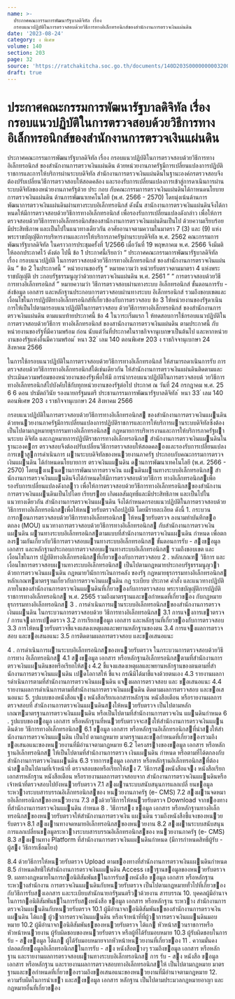 ```yaml
---
name: >-
  ประกาศคณะกรรมการพัฒนารัฐบาลดิจิทัล เรื่อง
  กรอบแนวปฏิบัติในการตรวจสอบด้วยวิธีการทางอิเล็กทรอนิกส์ของสำนักงานการตรวจเงินแผ่นดิน
date: '2023-08-24'
category: ง พิเศษ
volume: 140
section: 203
page: 32
source: 'https://ratchakitcha.soc.go.th/documents/140D203S0000000003200.pdf'
draft: true
---
```


# ประกาศคณะกรรมการพัฒนารัฐบาลดิจิทัล เรื่อง กรอบแนวปฏิบัติในการตรวจสอบด้วยวิธีการทางอิเล็กทรอนิกส์ของสำนักงานการตรวจเงินแผ่นดิน

ประกาศคณะกรรมการพัฒนารัฐบาลดิจิทัล เรื่อง กรอบแนวปฏิบัติในการตรวจสอบด้วยวิธีการทางอิเล็กทรอนิกส์ ของสำนักงานการตรวจเงินแผ่นดิน ด้วยหน่วยงานภาครัฐมีการเปลี่ยนแปลงการปฏิบัติราชการและการให้บริการผ่านระบบดิจิทัล สำนักงานการตรวจเงินแผ่นดินในฐานะองค์กรตรวจสอบจึงต้องปรับเปลี่ยนวิธีการตรวจสอบให้สอดคล้อง และรองรับการเปลี่ยนแปลงการเข้าสู่การดาเนินการผ่านระบบดิจิทัลของหน่วยงานภาครัฐด้วย ประ กอบ กับคณะกรรมการตรวจเงินแผ่นดินได้กาหนดนโยบายการตรวจเงินแผ่นดิน ด้านการพัฒนาเทคโนโลยี (พ.ศ. 2566 - 2570) โดยมุ่งเน้นด้านการพัฒนาการตรวจเงินแผ่นดินผ่านทางระบบอิเล็กทรอนิกส์ ดังนั้น สานักงานการตรวจเงินแผ่นดินจึงได้กาหนดให้มีการตรวจสอบด้วยวิธีการทางอิเล็กทรอนิกส์ เพื่อรองรับการเปลี่ยนแปลงดังกล่าว เพื่อให้การตรวจสอบด้วยวิธีการทางอิเล็กทรอนิกส์ของสานักงานการตรวจเงินแผ่นดินเป็นไป ด้วยความเรียบร้อย มีประสิทธิภาพ และเป็นไปในแนวทางเดียวกัน อาศัยอานาจตามความในมาตรา 7 (3) และ (9) แห่งพระราชบัญญัติการบริหารงานและการให้บริการภาครัฐผ่านระบบดิจิทัล พ.ศ. 2562 คณะกรรมการพัฒนารัฐบาลดิจิทัล ในคราวการประชุมครั้งที่ 1/2566 เมื่อวันที่ 19 พฤษภาคม พ.ศ. 2566 จึงมีมติให้ออกประกาศไว้ ดังต่อ ไปนี้ ข้อ 1 ประกาศนี้เรียกว่า “ ประกาศคณะกรรมการพัฒนารัฐบาลดิจิทัล เรื่อง กรอบแนวปฏิบัติ ในการตรวจสอบด้วยวิธีการทางอิเล็กทรอนิกส์ ของสำนักงานการตรวจเงินแผ่นดิน ” ข้อ 2 ในประกาศนี้ “ หน่วยงานของรัฐ ” หมายความว่า หน่วยรับตรวจตามมาตรา 4 แห่งพระราชบัญญัติ ปร ะกอบรัฐธรรมนูญว่าด้วยการตรวจเงินแผ่นดิน พ.ศ. 2561 ” “ การตรวจสอบด้วยวิธีการทางอิเล็กทรอนิกส์ ” หมายความว่า วิธีการตรวจสอบผ่านทางระบบ อิเล็กทรอนิกส์ ขั้นตอนการรับ - ส่งข้อมูล เอกสาร และหลักฐานประกอบการตรวจสอบผ่านทางระบบ อิเล็กทรอนิกส์ รวมถึงขอบเขตและเงื่อนไขในการปฏิบัติทางอิเล็กทรอนิกส์ที่เกี่ยวข้องกับการตรวจสอบ ข้อ 3 ให้หน่วยงานของรัฐดาเนินการให้เป็นไปตามกรอบแนวปฏิบัติในการตรวจสอบ ด้วยวิธีการทางอิเล็กทรอนิกส์ ของสำนักงานการตรวจเงินแผ่นดิน ตามแนบท้ายประกาศนี้ ข้อ 4 ในวาระเริ่มแรก ใ ห้ทดสอบการใช้กรอบแนวปฏิบัติในการตรวจสอบด้วยวิธีการ ทางอิเล็กทรอนิกส์ ของสานักงานการตรวจเงินแผ่นดิน ตามประกาศนี้ กับหน่วยงานของรัฐที่มีความพร้อม ก่อน นับแต่วันที่ประกาศในราชกิจจานุเบกษาเป็นต้นไป และหากหน่วยงานของรัฐแห่งอื่นมีความพร้อม ้ หนา 32 ่ เลม 140 ตอนพิเศษ 203 ง ราชกิจจานุเบกษา 24 สิงหาคม 2566

ในการใช้กรอบแนวปฏิบัติในการตรวจสอบด้วยวิธีการทางอิเล็กทรอนิกส์ ให้สามารถดาเนินการรับ การตรวจสอบด้วยวิธีการทางอิเล็กทรอนิกส์ได้เช่นเดียวกัน ให้สำนักงานการตรวจเงินแผ่นดินติดตามและประเมินความพร้อมของหน่วยงานของรัฐเพื่อให้มี การนำกรอบแนวปฏิบัติในการตรวจสอบด้ วยวิธีการทางอิเล็กทรอนิกส์ไปบังคับใช้กับทุกหน่วยงานของรัฐต่อไป ประกาศ ณ วันที่ 24 กรกฎาคม พ.ศ. 25 6 6 ดอน ปรมัตถ์วินัย รองนายกรัฐมนตรี ประธานกรรมการพัฒนารัฐบาลดิจิทัล ้ หนา 33 ่ เลม 140 ตอนพิเศษ 203 ง ราชกิจจานุเบกษา 24 สิงหาคม 2566

กรอบแนวปฏิบัติในการตรวจสอบด้วยวิธีการทางอิเล็กทรอนิกส ของสํานักงานการตรวจเงินแผนดิน ด้วยหนวยงานภาครัฐมีการเปลี่ยนแปลงการปฏิบัติราชการและการให้บริการผานระบบดิจิทัลซึ่งต้อง เป็นไปตามกฎหมายธุรกรรมทางอิเล็กทรอนิกส กฎหมายการบริหารงานและการให้บริการภาครัฐผานระบบ ดิจิทัล และกฎหมายการปฏิบัติราชการทางอิเล็กทรอนิกส สํานักงานการตรวจเงินแผนดินในฐานะองคกร ตรวจสอบจึงต้องปรับเปลี่ยนวิธีการตรวจสอบให้สอดคลองและรองรับการเปลี่ยนแปลงการเขาสูการดําเนินการ ผานระบบดิจิทัลของหนวยงานภาครัฐ ประกอบกับคณะกรรมการตรวจเงินแผนดิน ได้กําหนดนโยบายการ ตรวจเงินแผนดิน ดานการพัฒนาเทคโนโลยี (พ.ศ. 2566 - 2570) โดยมุงเนนดานการพัฒนาการตรวจเงิน แผนดินผานทางระบบอิเล็กทรอนิกส สํานักงานการตรวจเงินแผนดินจึงได้กําหนดให้มีการตรวจสอบด้วยวิธีการ ทางอิเล็กทรอนิกสเพื่อรองรับการเปลี่ยนแปลงดังกลาว เพื่อให้การตรวจสอบด้วยวิธีการทางอิเล็กทรอนิกสของสํานักงานการตรวจเงินแผนดินเป็นไปโดย เรียบรอย เกิดผลสัมฤทธิ์และมีประสิทธิภาพ และเป็นไปในแนวทางเดียวกัน สํานักงานการตรวจเงินแผนดิน จึงได้กําหนดกรอบแนวปฏิบัติในการตรวจสอบด้วยวิธีการทางอิเล็กทรอนิกสเพื่อให้หนวยรับตรวจถือปฏิบัติ โดยมีรายละเอียด ดังนี้ 1. กระบวนการกอนการตรวจสอบด้วยวิธีการทางอิเล็กทรอนิกส ให้หนวยรับตรวจ ลงนามทําบันทึกขอตกลง (MOU) แนวทางการตรวจสอบด้วยวิธีการทางอิเล็กทรอนิกส กับสํานักงานการตรวจเงินแผนดิน ผานทางระบบอิเล็กทรอนิกสตามแบบที่สํานักงานการตรวจเงินแผนดิน กําหนด เพื่อตกลงรวมกันเกี่ยวกับวิธีการตรวจสอบผานทางระบบอิเล็กทรอนิกส ขั้นตอนการรับ - สงขอมูล เอกสาร และหลักฐานประกอบการตรวจสอบผานทางระบบอิเล็กทรอนิกส รวมถึงขอบเขต และเงื่อนไขในการ ปฏิบัติทางอิเล็กทรอนิกสที่เกี่ยวของกับการตรวจสอบ 2 . หลักเกณฑ วิธีการ และเงื่อนไขการตรวจสอบผานทางระบบอิเล็กทรอนิกส เป็นไปตามกฎหมายประกอบรัฐธรรมนูญวาด้วยการตรวจเงินแผนดิน กฎหมายวินัยการเงินการคลัง ของรัฐ กฎหมายธุรกรรมทางอิเล็กทรอนิกส หลักเกณฑมาตรฐานเกี่ยวกับการตรวจเงินแผนดิน กฎ ระเบียบ ประกาศ คําสั่ง และแนวทางปฏิบัติภายในของสํานักงานการตรวจเงินแผนดินที่เกี่ยวของกับการตรวจสอบ พระราชบัญญัติการปฏิบัติราชการทางอิเล็กทรอนิกส พ.ศ. 2565 รวมถึงมาตรฐานและขอกําหนดที่เกี่ยวของ กับกฎหมายธุรกรรมทางอิเล็กทรอนิกส 3 . การดําเนินการผานระบบอิเล็กทรอนิกสของสํานักงานการตรวจเงินแผนดิน ในกระบวนการตรวจสอบด้วย วิธีการทางอิเล็กทรอนิกส 3.1 การแจงการเขาตรวจ / การแจงการเปดตรวจ 3.2 การเรียกขอมูล เอกสาร และหลักฐานที่เกี่ยวของกับการตรวจสอบ 3.3 การให้หนวยรับตรวจชี้แจงแสดงเหตุผลและพยานหลักฐานของตน 3.4 การแจงผลการตรวจสอบ และขอเสนอแนะ 3.5 การติดตามผลการตรวจสอบ และขอเสนอแนะ

4 . การดําเนินการผานระบบอิเล็กทรอนิกสของหนวยรับตรวจ ในกระบวนการตรวจสอบด้วยวิธีการทาง อิเล็กทรอนิกส 4.1 สงขอมูล เอกสาร หรือหลักฐานอิเล็กทรอนิกสตามที่สํานักงานการตรวจเงินแผนดินขอหรือเรียกให้สง 4.2 ชี้แจงแสดงเหตุผลและพยานหลักฐานของตนตามที่สํานักงานการตรวจเงินแผนดิน เปดโอกาสให้ ชี้แจง กรณีมิได้มาชี้แจงด้วยตนเอง 4.3 รายงานผลการดําเนินการตามที่สํานักงานการตรวจเงินแผนดิน แจงผลการตรวจสอบ และ ขอเสนอแนะ 4.4 รายงานผลการดําเนินการตามที่สํานักงานการตรวจเงินแผนดิน ติดตามผลการตรวจสอบ และขอเสนอแนะ 5. รูปแบบของหนังสือแจง หนังสือเรียกเอกสารหลักฐาน หนังสือเตือน หรือรายงานผลการตรวจสอบที่ สํานักงานการตรวจเงินแผนดินสงให้หนวยรับตรวจ เป็นไปตามหลักเกณฑมาตรฐานการตรวจเงินแผนดิน หรือเป็นไปตามที่สํานักงานการตรวจเงิน แผนดินกําหนด 6 . รูปแบบของขอมูล เอกสาร หรือหลักฐานที่หนวยรับตรวจจะสงให้สํานักงานการตรวจเงินแผนดินด้วย วิธีการทางอิเล็กทรอนิกส 6.1 ขอมูล เอกสาร หรือหลักฐานอิเล็กทรอนิกสที่นําสงให้สํานักงานการตรวจเงินแผนดิน เป็นไป ตามกฎหมาย มาตรฐานและขอกําหนดที่เกี่ยวของรวมถึงขอเสนอแนะของหนวยงานที่มีอํานาจตามกฎหมาย 6.2 โครงสรางของขอมูล เอกสาร หรือหลักฐานอิเล็กทรอนิกส ให้เป็นไปตามที่สํานักงานการตรวจ เงินแผนดิน กําหนด หรือตามที่ได้ตกลงกับสํานักงานการตรวจเงินแผนดิน 6.3 รายการขอมูล เอกสาร หรือหลักฐานอิเล็กทรอนิกสที่ต้องนําสงเป็นไปตามที่เจ้าหน้าที่ ตรวจสอบขอหรือเรียกให้สง 7. วิธีการสงหนังสือแจง หนังสือเรียกเอกสารหลักฐาน หนังสือเตือน หรือรายงานผลการตรวจสอบจาก สํานักงานการตรวจเงินแผนดินหรือเจ้าหน้าที่ตรวจสอบไปยังหนวยรับตรวจ 7.1 สงผานระบบสนับสนุนการแลกเปลี่ ยนขอมูลระหวางระบบสารบรรณอิเล็กทรอนิกสของ หนวยงานภาครัฐ (e- CMS) 7.2 สงผานจดหมายอิเล็กทรอนิกสของหนวยงาน 7.3 สงด้วยวิธีการให้หนวยรับตรวจ Download จากชองทางที่สํานักงานการตรวจเงินแผนดิน กําหนด 8 . วิธีการสง ขอมูล เอกสาร หรือหลักฐานทางอิเล็กทรอนิกสของหนวยรับตรวจให้สํานักงานการตรวจเงิน แผนดิน รวมถึงหนังสือชี้แจงของหนวยรับตรวจ 8.1 สงผานทางจดหมายอิเล็กทรอนิกสของหนวยงาน 8.2 สงผานระบบสนับสนุนการแลกเปลี่ยนขอมูลระหวางระบบสารบรรณอิเล็กทรอนิกสของ หนวยงานภาครัฐ (e- CMS) 8.3 สงผานทาง Platform ที่สํานักงานการตรวจเงินแผนดินกําหนด (มีการกําหนดสิทธิ์ผู้รับ - ผู้สง วิธีการเชื่อมโยง)

8.4 ด้วยวิธีการให้หนวยรับตรวจ Upload ตามชองทางที่สํานักงานการตรวจเงินแผนดินกําหนด 8.5 กําหนดสิทธิให้สํานักงานการตรวจเงินแผนดิน Access เขาฐานขอมูลของหนวยรับตรวจ 9. ผลทางกฎหมายในการกอนิติสัมพันธในการรับสงหนังสือ ขอมูล เอกสาร หรือหลักฐาน ระหวางสํานักงาน การตรวจเงินแผนดินกับหนวยรับตรวจ เป็นไปตามกฎหมายทั่วไปที่เกี่ยวของกับวิธีการรับสงเอกสาร และระเบียบสํานักนายกรัฐมนตรีวาด้วยงาน สารบรรณ 10. บุคคลผู้มีอํานาจในการกอนิติสัมพันธในการรับสงหนังสือ ขอมูล เอกสาร หรือหลักฐาน ระหวาง สํานักงานการตรวจเงินแผนดินกับหนวยรับตรวจ 10.1 ผู้มีอํานาจกอนิติสัมพันธของสํานักงานการตรวจเงินแผนดิน ได้แก ผู้วาการตรวจเงินแผนดิน หรือเจ้าหน้าที่ที่ผู้วาการตรวจเงินแผนดินมอบหมาย 10.2 ผู้มีอํานาจกอนิติสัมพันธของหนวยรับตรวจ ได้แก หัวหน้าสวนราชการหรือหัวหน้าหนวยงาน ผู้รับผิดชอบของหนวยรับตรวจ หรือผู้ที่ได้รับมอบหมาย 10.3 ผู้รับผิดชอบในการรับ - สงขอมูล ได้แก ผู้ได้รับมอบหมายจากหัวหน้าหนวยงานที่เกี่ยวของ 11 . ความมั่นคงปลอดภัยขอมูลอิเล็กทรอนิกสในการรับ - สง หนังสือตางๆ รวมถึงขอมูล เอกสาร หรือหลักฐาน และรายงานผลการตรวจสอบผานทางระบบอิเล็กทรอนิกส การ รับ - สง หนังสือ ขอมูล เอกสาร หรือหลักฐาน และรายงานผลการตรวจสอบทางอิเล็กทรอนิกสให้ เป็นไปตามกฎหมาย มาตรฐานและขอกําหนดที่เกี่ยวของรวมถึงขอเสนอแนะของหนวยงานที่มีอํานาจตามกฎหมาย 12. ความรับผิดในการนําเขา และสงขอมูล เอกสาร หลักฐาน เป็นไปตามประมวลกฎหมายอาญา และกฎหมายอื่นที่เกี่ยวของ
